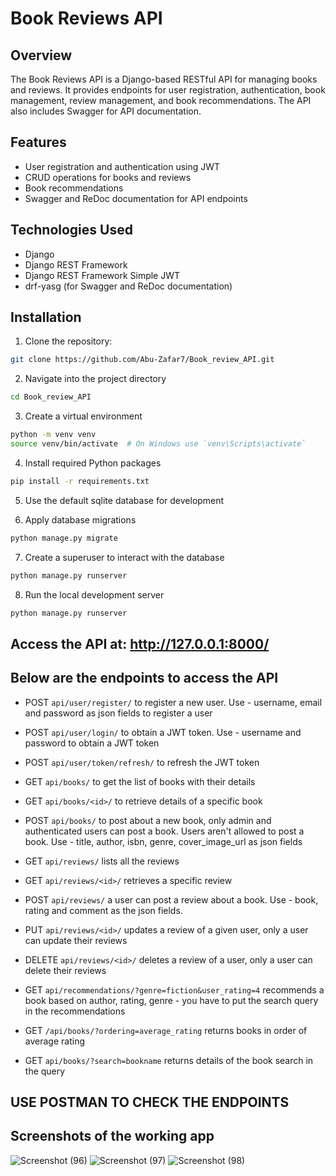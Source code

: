 # Book Reviews API

## Overview

The Book Reviews API is a Django-based RESTful API for managing books and reviews. It provides endpoints for user registration, authentication, book management, review management, and book recommendations. The API also includes Swagger for API documentation.

## Features

- User registration and authentication using JWT
- CRUD operations for books and reviews
- Book recommendations
- Swagger and ReDoc documentation for API endpoints

## Technologies Used

- Django
- Django REST Framework
- Django REST Framework Simple JWT
- drf-yasg (for Swagger and ReDoc documentation)

## Installation

1. Clone the repository:
```bash
git clone https://github.com/Abu-Zafar7/Book_review_API.git
```

2. Navigate into the project directory
  
```bash
cd Book_review_API
```

3. Create a virtual environment
  
```bash
python -m venv venv
source venv/bin/activate  # On Windows use `venv\Scripts\activate`
```

4. Install required Python packages
  
```bash
pip install -r requirements.txt
```

5. Use the default sqlite database for development

6. Apply database migrations
  
```bash
python manage.py migrate
```

7. Create a superuser to interact with the database

```bash
python manage.py runserver
```

8. Run the local development server
  
```bash
python manage.py runserver
```

## Access the API at: http://127.0.0.1:8000/

## Below are the endpoints to access the API

- POST `api/user/register/`  to register a new user. Use - username, email and password as json fields to register a user

- POST `api/user/login/` to obtain a JWT token. Use - username and password to obtain a JWT token

- POST `api/user/token/refresh/` to refresh the JWT token

- GET `api/books/` to get the list of books with their details

- GET `api/books/<id>/` to retrieve details of a specific book

- POST `api/books/` to post about a new book, only admin and authenticated users can post a book. Users aren't allowed to post a book. Use - title, author, isbn, genre, cover_image_url as json fields

- GET `api/reviews/` lists all the reviews

- GET `api/reviews/<id>/` retrieves a specific review

- POST `api/reviews/` a user can post a review about a book. Use - book, rating and comment as the json fields.

- PUT `api/reviews/<id>/` updates a review of a given user, only a user can update their reviews

- DELETE `api/reviews/<id>/` deletes a review of a user, only a user can delete their reviews

- GET `api/recommendations/?genre=fiction&user_rating=4` recommends a book based on author, rating, genre - you have to put the search query in the recommendations

- GET `/api/books/?ordering=average_rating` returns books in order of average rating

- GET `api/books/?search=bookname` returns details of the book search in the query

## USE POSTMAN TO CHECK THE ENDPOINTS



## Screenshots of the working app

![Screenshot (96)](https://github.com/user-attachments/assets/81e50e41-3805-441e-949f-95bd397d77d4)
![Screenshot (97)](https://github.com/user-attachments/assets/e460c110-c5d0-401c-b1ff-5f8136d44569)
![Screenshot (98)](https://github.com/user-attachments/assets/c3a6f29e-1f99-48f2-b616-89f759938d2f)
